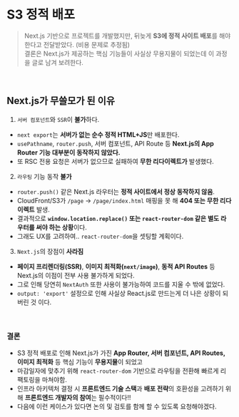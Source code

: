 # S3 정적 배포
> Next.js 기반으로 프로젝트를 개발했지만, 뒤늦게 **S3에 정적 사이트 배포**를 해야한다고 전달받았다. (비용 문제로 추정됨)<br/> 
> 결론은 Next.js가 제공하는 핵심 기능들이 사실상 무용지물이 되었는데 이 과정을 글로 남겨 보려한다.

<br/>

## Next.js가 무쓸모가 된 이유

1. `서버 컴포넌트`와 `SSR`이 **불가**하다.
  - `next export`는 **서버가 없는 순수 정적 HTML+JS**만 배포한다.
  - `usePathname`, `router.push`, 서버 컴포넌트, API Route 등 **Next.js의 App Router 기능 대부분이 동작하지 않았다.**
  - 또 RSC 전용 요청은 서버가 없으므로 실패하여 **무한 리다이렉트가** 발생했다.
2. `라우팅` 기능 동작 **불가**
  - `router.push()` 같은 Next.js 라우터는 **정적 사이트에서 정상 동작하지 않음**.
  - CloudFront/S3가 `/page` → `/page/index.html` 매핑을 못 해 **404 또는 무한 리다이렉트** 발생.
  - 결과적으로 **`window.location.replace()` 또는 `react-router-dom` 같은 별도 라우터를 써야 하는 상황**이다.
  - 그래도 UX를 고려하여.. `react-router-dom`을 셋팅할 계획이다.
3. `Next.js`의 장점이 **사라짐**
- **페이지 프리렌더링(SSR)**, **이미지 최적화(`next/image`)**, **동적 API Routes** 등 Next.js의 이점이 전부 사용 불가하게 되었다.
- 그로 인해 당연히 `NextAuth` 또한 사용이 불가능하여 코드를 지울 수 밖에 없었다.
- `output: 'export'` 설정으로 인해 사실상 React.js로 만드는게 더 나은 상황이 되버린 것 이다.

<br/>

### 결론
- S3 정적 배포로 인해 Next.js가 가진 **App Router, 서버 컴포넌트, API Routes, 이미지 최적화** 등 핵심 기능이 **무용지물**이 되었고
- 마감일자에 맞추기 위해 `react-router-dom` 기반으로 라우팅을 전환해 빠르게 리팩토링을 마쳐야함.
- 인프라 아키텍처 결정 시 **프론트엔드 기술 스택**과 **배포 전략**의 호환성을 고려하기 위해 **프론트엔드 개발자의 참여**는 필수적이다‼️
- 다음에 이런 케이스가 있다면 논의 및 검토를 함께 할 수 있도록 요청해야겠다.
